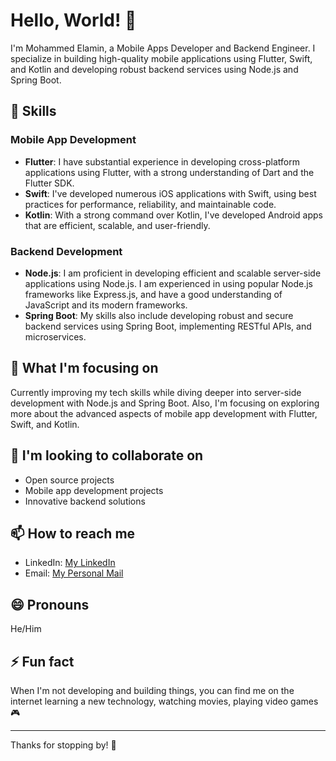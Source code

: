 # Hello, World! 👋

I'm Mohammed Elamin, a  Mobile Apps Developer and Backend Engineer. I specialize in building high-quality mobile applications using Flutter, Swift, and Kotlin and developing robust backend services using Node.js and Spring Boot.

## 🚀 Skills

### Mobile App Development
- **Flutter**: I have substantial experience in developing cross-platform applications using Flutter, with a strong understanding of Dart and the Flutter SDK.
- **Swift**: I've developed numerous iOS applications with Swift, using best practices for performance, reliability, and maintainable code.
- **Kotlin**: With a strong command over Kotlin, I've developed Android apps that are efficient, scalable, and user-friendly.

### Backend Development
- **Node.js**: I am proficient in developing efficient and scalable server-side applications using Node.js. I am experienced in using popular Node.js frameworks like Express.js, and have a good understanding of JavaScript and its modern frameworks.
- **Spring Boot**: My skills also include developing robust and secure backend services using Spring Boot, implementing RESTful APIs, and microservices.

## 🌱 What I'm focusing on

Currently improving my tech skills while diving deeper into server-side development with Node.js and Spring Boot. Also, I'm focusing on exploring more about the advanced aspects of mobile app development with Flutter, Swift, and Kotlin.

## 👯 I'm looking to collaborate on

- Open source projects
- Mobile app development projects
- Innovative backend solutions

## 📫 How to reach me

- LinkedIn: [My LinkedIn](https://www.linkedin.com/in/mohammed-elamin-156163163/)
- Email: [My Personal Mail](mohammedelamin21.me@gmail.com)

## 😄 Pronouns

He/Him

## ⚡ Fun fact

When I'm not developing and building things, you can find me on the internet learning a new technology, watching movies, playing video games 🎮

---

Thanks for stopping by! 💙
